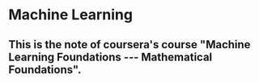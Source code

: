 # Machine Learning

## This is the note of coursera's course "Machine Learning Foundations --- Mathematical Foundations". 
